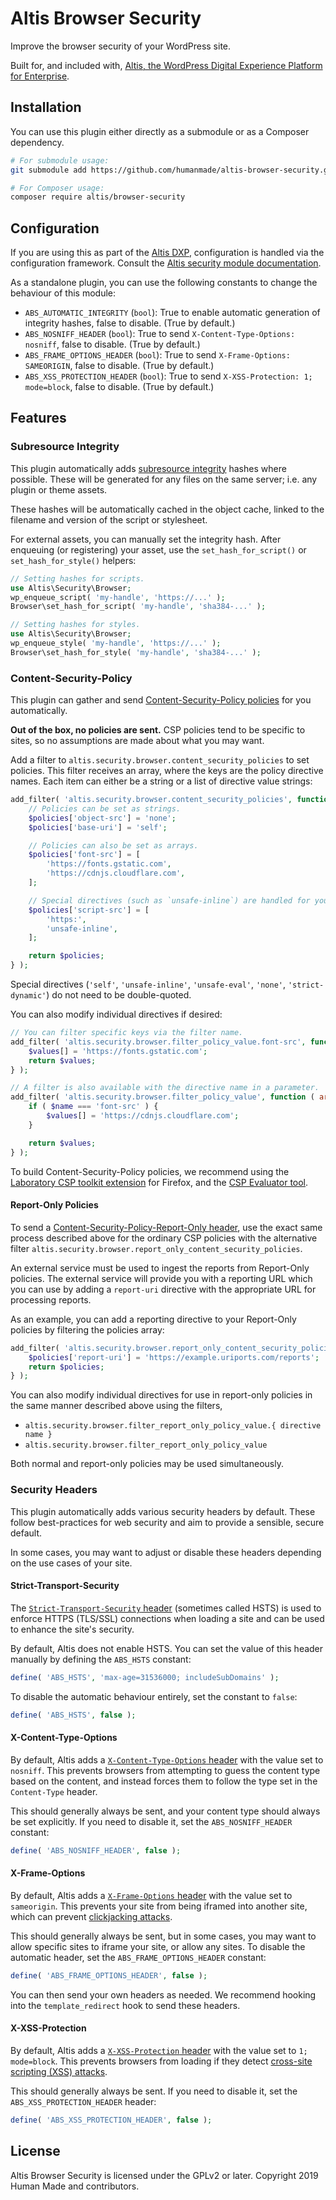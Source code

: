 # Altis Browser Security

Improve the browser security of your WordPress site.

Built for, and included with, [Altis, the WordPress Digital Experience Platform for Enterprise](https://www.altis-dxp.com/).


## Installation

You can use this plugin either directly as a submodule or as a Composer dependency.

```sh
# For submodule usage:
git submodule add https://github.com/humanmade/altis-browser-security.git wp-content/plugins/altis-browser-security

# For Composer usage:
composer require altis/browser-security
```


## Configuration

If you are using this as part of the [Altis DXP](https://www.altis-dxp.com/), configuration is handled via the configuration framework. Consult the [Altis security module documentation](https://www.altis-dxp.com/resources/docs/security/browser/).

As a standalone plugin, you can use the following constants to change the behaviour of this module:

* `ABS_AUTOMATIC_INTEGRITY` (`bool`): True to enable automatic generation of integrity hashes, false to disable. (True by default.)
* `ABS_NOSNIFF_HEADER` (`bool`): True to send `X-Content-Type-Options: nosniff`, false to disable. (True by default.)
* `ABS_FRAME_OPTIONS_HEADER` (`bool`): True to send `X-Frame-Options: SAMEORIGIN`, false to disable. (True by default.)
* `ABS_XSS_PROTECTION_HEADER` (`bool`): True to send `X-XSS-Protection: 1; mode=block`, false to disable. (True by default.)


## Features

### Subresource Integrity

This plugin automatically adds [subresource integrity](https://developer.mozilla.org/en-US/docs/Web/Security/Subresource_Integrity) hashes where possible. These will be generated for any files on the same server; i.e. any plugin or theme assets.

These hashes will be automatically cached in the object cache, linked to the filename and version of the script or stylesheet.

For external assets, you can manually set the integrity hash. After enqueuing (or registering) your asset, use the `set_hash_for_script()` or `set_hash_for_style()` helpers:

```php
// Setting hashes for scripts.
use Altis\Security\Browser;
wp_enqueue_script( 'my-handle', 'https://...' );
Browser\set_hash_for_script( 'my-handle', 'sha384-...' );

// Setting hashes for styles.
use Altis\Security\Browser;
wp_enqueue_style( 'my-handle', 'https://...' );
Browser\set_hash_for_style( 'my-handle', 'sha384-...' );
```


### Content-Security-Policy

This plugin can gather and send [Content-Security-Policy policies](https://developer.mozilla.org/en-US/docs/Web/HTTP/Headers/Content-Security-Policy) for you automatically.

**Out of the box, no policies are sent.** CSP policies tend to be specific to sites, so no assumptions are made about what you may want.

Add a filter to `altis.security.browser.content_security_policies` to set policies. This filter receives an array, where the keys are the policy directive names. Each item can either be a string or a list of directive value strings:

```php
add_filter( 'altis.security.browser.content_security_policies', function ( array $policies ) : array {
	// Policies can be set as strings.
	$policies['object-src'] = 'none';
	$policies['base-uri'] = 'self';

	// Policies can also be set as arrays.
	$policies['font-src'] = [
		'https://fonts.gstatic.com',
		'https://cdnjs.cloudflare.com',
	];

	// Special directives (such as `unsafe-inline`) are handled for you.
	$policies['script-src'] = [
		'https:',
		'unsafe-inline',
	];

	return $policies;
} );
```

Special directives (`'self'`, `'unsafe-inline'`, `'unsafe-eval'`, `'none'`, `'strict-dynamic'`) do not need to be double-quoted.

You can also modify individual directives if desired:

```php
// You can filter specific keys via the filter name.
add_filter( 'altis.security.browser.filter_policy_value.font-src', function ( array $values ) : array {
	$values[] = 'https://fonts.gstatic.com';
	return $values;
} );

// A filter is also available with the directive name in a parameter.
add_filter( 'altis.security.browser.filter_policy_value', function ( array $values, string $name ) : array {
	if ( $name === 'font-src' ) {
		$values[] = 'https://cdnjs.cloudflare.com';
	}

	return $values;
} );
```

To build Content-Security-Policy policies, we recommend using the [Laboratory CSP toolkit extension](https://addons.mozilla.org/en-US/firefox/addon/laboratory-by-mozilla/) for Firefox, and the [CSP Evaluator tool](https://csp-evaluator.withgoogle.com/).

#### Report-Only Policies

To send a [Content-Security-Policy-Report-Only header](https://developer.mozilla.org/en-US/docs/Web/HTTP/Headers/Content-Security-Policy-Report-Only), use the exact same process described above for the ordinary CSP policies with the alternative filter `altis.security.browser.report_only_content_security_policies`.

An external service must be used to ingest the reports from Report-Only policies. The external service will provide you with a reporting URL which you can use by adding a `report-uri` directive with the appropriate URL for processing reports.

As an example, you can add a reporting directive to your Report-Only policies by filtering the policies array:

```php
add_filter( 'altis.security.browser.report_only_content_security_policies', function ( array $policies ) : array {
	$policies['report-uri'] = 'https://example.uriports.com/reports';
	return $policies;
} );
```

You can also modify individual directives for use in report-only policies in the same manner described above using the filters,

- `altis.security.browser.filter_report_only_policy_value.{ directive name }`
- `altis.security.browser.filter_report_only_policy_value`

Both normal and report-only policies may be used simultaneously.


### Security Headers

This plugin automatically adds various security headers by default. These follow best-practices for web security and aim to provide a sensible, secure default.

In some cases, you may want to adjust or disable these headers depending on the use cases of your site.


#### Strict-Transport-Security

The [`Strict-Transport-Security` header](https://developer.mozilla.org/en-US/docs/Web/HTTP/Headers/Strict-Transport-Security) (sometimes called HSTS) is used to enforce HTTPS (TLS/SSL) connections when loading a site and can be used to enhance the site's security.

By default, Altis does not enable HSTS. You can set the value of this header manually by defining the `ABS_HSTS` constant:

```php
define( 'ABS_HSTS', 'max-age=31536000; includeSubDomains' );
```

To disable the automatic behaviour entirely, set the constant to `false`:

```php
define( 'ABS_HSTS', false );
```


#### X-Content-Type-Options

By default, Altis adds a [`X-Content-Type-Options` header](https://developer.mozilla.org/en-US/docs/Web/HTTP/Headers/X-Content-Type-Options) with the value set to `nosniff`. This prevents browsers from attempting to guess the content type based on the content, and instead forces them to follow the type set in the `Content-Type` header.

This should generally always be sent, and your content type should always be set explicitly. If you need to disable it, set the `ABS_NOSNIFF_HEADER` constant:

```php
define( 'ABS_NOSNIFF_HEADER', false );
```


#### X-Frame-Options

By default, Altis adds a [`X-Frame-Options` header](https://developer.mozilla.org/en-US/docs/Web/HTTP/Headers/X-Frame-Options) with the value set to `sameorigin`. This prevents your site from being iframed into another site, which can prevent [clickjacking attacks](https://en.wikipedia.org/wiki/Clickjacking).

This should generally always be sent, but in some cases, you may want to allow specific sites to iframe your site, or allow any sites. To disable the automatic header, set the `ABS_FRAME_OPTIONS_HEADER` constant:

```php
define( 'ABS_FRAME_OPTIONS_HEADER', false );
```

You can then send your own headers as needed. We recommend hooking into the `template_redirect` hook to send these headers.


#### X-XSS-Protection

By default, Altis adds a [`X-XSS-Protection` header](https://developer.mozilla.org/en-US/docs/Web/HTTP/Headers/X-XSS-Protection?) with the value set to `1; mode=block`. This prevents browsers from loading if they detect [cross-site scripting (XSS) attacks](https://www.owasp.org/index.php/Cross-site_Scripting_(XSS)).

This should generally always be sent. If you need to disable it, set the `ABS_XSS_PROTECTION_HEADER` header:

```php
define( 'ABS_XSS_PROTECTION_HEADER', false );
```


## License

Altis Browser Security is licensed under the GPLv2 or later. Copyright 2019 Human Made and contributors.

